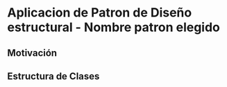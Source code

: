 # Aplicacion de Patron de Diseño estructural - Nombre patron elegido

## Motivación

## Estructura de Clases
